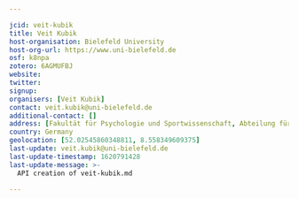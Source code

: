 ```yaml
---

jcid: veit-kubik
title: Veit Kubik
host-organisation: Bielefeld University
host-org-url: https://www.uni-bielefeld.de
osf: k8npa
zotero: 6AGMUFBJ
website: 
twitter: 
signup: 
organisers: [Veit Kubik]
contact: veit.kubik@uni-bielefeld.de
additional-contact: []
address: [Fakultät für Psychologie und Sportwissenschaft, Abteilung für Psychologie, Postfach 10 01 31, D-33501 Bielefeld]
country: Germany
geolocation: [52.02545860348811, 8.558349609375]
last-update: veit.kubik@uni-bielefeld.de
last-update-timestamp: 1620791428
last-update-message: >-
  API creation of veit-kubik.md

---
```



